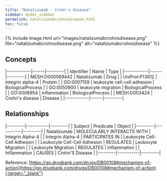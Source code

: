 ```yaml
---
title: "Natalizumab - Crohn's disease"
sidebar: mydoc_sidebar
permalink: natalizumabcrohnsdisease.html
toc: false 
---
```


{% include image.html url="images/natalizumabcrohnsdisease.png" file="natalizumabcrohnsdisease.png" alt="natalizumabcrohnsdisease" %}

## Concepts

|------------|------|---------|
| Identifier | Name | Type    |
|------------|------|---------|
| MESH:D000069442 | Natalizumab | Drug |
| UniProt:P13612 | Integrin alpha-4 | Protein |
| GO:0007159 | leukocyte cell-cell adhesion | BiologicalProcess |
| GO:0050900 | leukocyte migration | BiologicalProcess |
| GO:0006954 | inflammation | BiologicalProcess |
| MESH:D003424 | Crohn's disease | Disease |
|------------|------|---------|

## Relationships

|---------|-----------|---------|
| Subject | Predicate | Object  |
|---------|-----------|---------|
| Natalizumab | MOLECULARLY INTERACTS WITH | Integrin Alpha-4 |
| Integrin Alpha-4 | PARTICIPATES IN | Leukocyte Cell-Cell Adhesion |
| Leukocyte Cell-Cell Adhesion | REGULATES | Leukocyte Migration |
| Leukocyte Migration | REGULATES | Inflammation |
| Inflammation | CAUSES | Crohn'S Disease |
|---------|-----------|---------|

Reference: [https://go.drugbank.com/drugs/DB00108#mechanism-of-action](https://go.drugbank.com/drugs/DB00108#mechanism-of-action){:target="_blank"}
